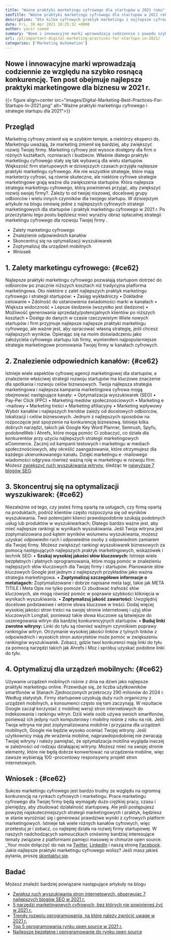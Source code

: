 ```yaml
---
title: "Ważne praktyki marketingu cyfrowego dla startupów w 2021 roku" 
seoTitle: "Ważne praktyki marketingu cyfrowego dla startupów w 2021 roku" 
description: "Oto kilka cyfrowych praktyk marketingu i najlepsze cyfrowe strategie marketingowe dla startupów i trendów biznesowych, które zobaczymy w 2021 r." 
date: Fri, 30 Apr 2021 18:25:32 +0000
author: yasir saeed
summary: "Nowe i innowacyjne marki wprowadzają codziennie z powodu szybko rosnącej konkurencji. Ten post obejmuje najlepsze praktyki marketingowe dla biznesu w 2021 r." 
url: /pl/important-digital-marketing-practices-for-startups-in-2021/
categories: ['Marketing Automation']
---
```


## Nowe i innowacyjne marki wprowadzają codziennie ze względu na szybko rosnącą konkurencję. Ten post obejmuje najlepsze praktyki marketingowe dla biznesu w 2021 r.

{{< figure align=center src="images/Digital-Marketing-Best-Practices-For-Startups-In-2021.png" alt="Ważne praktyki marketingu cyfrowego i strategie startupu dla 2021">}}


## **Przegląd** 
Marketing cyfrowy zmienił się w szybkim tempie, a niektórzy eksperci ds. Marketingu uważają, że marketing zmienił się bardziej, aby zwiększyć rozwój Twojej firmy. Marketing cyfrowy jest wysoce dostępny dla firm o różnych kształtach, rozmiarach i budżecie. Właśnie dlatego praktyki marketingu cyfrowego stały się tak wybawcą dla wielu startupów.
Większość firm startupowych w dzisiejszych czasach przyjęła najlepsze praktyki marketingu cyfrowego. Ale nie wszystkie strategie, które mają marketerzy cyfrowi, są równie skuteczne, ale niektóre cyfrowe strategie marketingowe grają ważne dla zwiększenia startupów. Która najlepsza strategia marketingu cyfrowego, którą powinieneś przyjąć, aby zwiększyć rozwój swojej firmy?. Zależy to od twojej niszowej, docelowej grupy odbiorców i wielu innych czynników dla twojego startupu.
W dzisiejszym artykule na blogu omówię jedne z najlepszych cyfrowych strategii marketingowych dla startupów i praktyk marketingu cyfrowego w 2021 r. Po przeczytaniu tego postu będziesz mieć wyraźny obraz opłacalnej strategii marketingu cyfrowego dla rozwoju Twojej firmy .
  * Zalety marketingu cyfrowego
  * Znalezienie odpowiednich kanałów
  * Skoncentruj się na optymalizacji wyszukiwarek
  * Zoptymalizuj dla urządzeń mobilnych
  * Wniosek

## 1. **Zalety marketingu cyfrowego:**  {#ce62}

Najlepsze praktyki marketingu cyfrowego pozwalają startupom dotrzeć do odbiorców po znacznie niższych kosztach niż tradycyjna platforma marketingowa. Oto niektóre z zalet najlepszych praktyk marketingu cyfrowego i strategii startupów:
• Zasięg wykładniczy
• Dokładne celowanie
• Zdolność do ustanowienia świadomości marki w kanałach
• Większa widoczność
• Lepsze śledzenie (wszystko jest śledzone)
• Możliwość generowania sprzedaży/potencjalnych klientów po niższych kosztach
• Dostęp do danych w czasie rzeczywistym
Wiele nowych startupów i firm przyjmuje najlepsze najlepsze praktyki marketingu cyfrowego, ale ważne jest, aby opracować własną strategię, jeśli chcesz najlepszych wyników. Opierając się na moim doświadczeniu jako założyciela cyfrowego startupu lub firmy, wymieniłem najpopularniejsze strategie marketingowe promowania Twojej firmy w kanałach cyfrowych.

## 2. **Znalezienie odpowiednich kanałów:**  {#ce62}

Istnieje wiele aspektów cyfrowej agencji marketingowej dla startupów, a znalezienie właściwej strategii rozwoju startupów ma kluczowe znaczenie dla spotkania i rozwoju celów biznesowych. Twoja najlepsza strategia marketingowa i najlepsza kampania marketingowa cyfrowa mogą obejmować następujące kanały:
• Optymalizacja wyszukiwarek (SEO)
• Pay-Per Click (PPC)
• Marketing mediów społecznościowych
• Marketing e -mailowy
• Marketing treści
• Marketing afiliacyjny
• Marketing wpływowy
Wybór kanałów i najlepszych trendów zależy od docelowych odbiorców, lokalizacji i celów biznesowych.
Jednym z najlepszych sposobów na rozpoczęcie jest spojrzenie na konkurencję biznesową. Istnieje kilka dobrych narzędzi, takich jak Google Key Word Planner, Semrush, Spyfu, podobneWeb i Ahrefs, które mogą pomóc Ci zobaczyć, co działa dla konkurentów przy użyciu najlepszych strategii marketingowych eCommerce. Zacznij od kampanii testowych i marketingu w mediach społecznościowych, aby określić zaangażowanie, które otrzymujesz dla każdego ukierunkowanego kanału. Dzięki marketingu e -mailowego wiadomości odgrywa również ważną rolę w marketingu w rozwoju firm. Możesz [zwiększyć ruch wyszukiwania witryny][1], śledząc te [najwyższe 7 blogów SEO][1].

## 3. **Skoncentruj się na optymalizacji wyszukiwarek:**  {#ce62}

Niezależnie od tego, czy jesteś firmą opartą na usługach, czy firmą opartą na produktach, podróż klientów często rozpoczyna się od wyników wyszukiwania. Twoi potencjalni klienci prawdopodobnie szukają podobnych usług lub produktów w wyszukiwarkach; Dlatego bardzo ważne jest, aby mieć najlepsze rankingi w wynikach wyszukiwania. Jeśli Twoja witryna jest zoptymalizowana pod kątem wyników wolumenu wyszukiwania, możesz uzyskać odpowiedni ruch i odpowiednie osoby z odpowiednim zamiarem dla Twojej firmy.
Możesz zwiększyć rankingi wyszukiwarek biznesowych za pomocą następujących najlepszych praktyk marketingowych, wskazówek i technik SEO:
• **Szukaj wysokiej jakości słów kluczowych:**  Istnieje wiele bezpłatnych i płatnych oprogramowania, które mogą pomóc w znalezieniu najlepszych słów kluczowych dla Twojej firmy i startupów. Planowanie słów kluczowych Google jest jednym z najlepszych przykładów jako ważna strategia marketingowa.
• **Zoptymalizuj szczegółowe informacje o metatagach:**  Zoptymalizowane i dobrze napisane meta tagi, takie jak META TITILE i Meta Opis nie tylko pomoże Ci zbudować trafność słów kluczowych, ale mogą również pomóc w poprawie szybkości kliknięcia w wynikach wyszukiwania.
• **Zoptymalizuj jakość zawartości:**  Uwzględnij docelowe podstawowe i wtórne słowa kluczowe w treści. Dodaj więcej wysokiej jakości stron treści na swojej stronie internetowej i użyj słów kluczowych Longtail, ponieważ takie słowa kluczowe są łatwiejsze do uszeregowania witryn dla bardziej konkurencyjnych startupów.
• **Buduj linki zwrotne witryny:**  Linki do tyłu są również ważnym czynnikiem poprawy rankingów witryn. Otrzymanie wysokiej jakości linków z tylnych linków z odpowiednich i wysokich stron autorytetów może pomóc w zwiększeniu rankingów wyszukiwarek. Zobacz, gdzie twoi konkurenci mają linki do tyłu za pomocą narzędzi takich jak Ahrefs i Moz i spróbuj uzyskać podobne linki do tyłu.

## 4. **Optymalizuj dla urządzeń mobilnych:**  {#ce62}

Używanie urządzeń mobilnych rośnie z dnia na dzień jako najlepsze praktyki marketingu online. Przewiduje się, że liczba użytkowników smartfonów w Stanach Zjednoczonych przekroczy 290 milionów do 2024 r. Według statystyk. Firmy startupowe uzyskują duży ruch organiczny z urządzeń mobilnych, a konsumenci często się tam zaczynają. W rezultacie Google zaczął korzystać z mobilnej wersji stron internetowych do indeksowania i rankingu witryn.
Dziś wiele osób używa swoich smartfonów, ponieważ ich jedyny ruch komputerowy i mobilny rośnie z roku na rok. Jeśli Twoja witryna nie jest zoptymalizowana mobilnie i przyjazna dla urządzeń mobilnych, Google nie będzie wysoko oceniać Twojej witryny. Jeśli użytkownicy mają złe wrażenia mobilne, najprawdopodobniej nie zwracają Twojej witryny i należy pamiętać, że optymalizacja mobilna wygląda inaczej w zależności od rodzaju działającej witryny. Możesz mieć na swojej stronie elementy, które nie będą dobrze konwertować na urządzenia mobilne, więc zawsze wybierają 100 -procentowy responsywny projekt stron internetowych.

## **Wniosek** : {#ce62}

Sukces marketingu cyfrowego jest bardzo trudny ze względu na ogromną konkurencję na rynkach cyfrowych i marketingu. Prace marketingu cyfrowego dla Twojej firmy będą wymagały dużo ciężkiej pracy, czasu i pieniędzy, aby zbudować działalność startupową. Ale jeśli postępujesz powyżej najskuteczniejszych strategii marketingowych i praktyk, będziesz w stanie wyróżniać się i generować prawdziwe wyniki z cyfrowych platform marketingowych. Istnieje tak wiele różnych kanałów cyfrowych, więc przetestuj je i zobacz, co najlepiej działa na rozwój firmy startupowej. W naszych nadchodzących samouczkach omówimy bardziej interesujące tematy związane z platformami pamięci masowej w chmurze open source.
_Your może dołączyć do nas na [Twitter][2], [LinkedIn][3] i naszą stronę [Facebook][4]. Jakie najlepsze praktyki marketingu cyfrowego wolisz? Jeśli masz jakieś pytania, proszę [skontaktuj się][5].

## Badać
Możesz znaleźć bardziej powiązane następujące artykuły na blogu
  * [Zwiększ ruch wyszukiwania stron internetowych, obserwując 7 najlepszych blogów SEO w 2021 r.][1]
  * [5 narzędzi marketingowych cyfrowych, bez których nie powinieneś żyć w 2021 r.][6]
  * [Trendy rozwoju oprogramowania, na które należy zwrócić uwagę w 2021 r.][7]
  * [Top 5 oprogramowania rynku open source w 2021 r.][8]
  * [Najlepsze bezpłatne i oprogramowanie do rynku open source][9]



[1]: https://blog.containerize.com/blogging/increase-website-search-traffic-by-following-top-7-seo-blogs/
[2]: https://twitter.com/containerize_co
[3]: https://www.linkedin.com/company/containerize/
[4]: http://facebook.com/containerize
[5]: mailto:yasir.saeed@aspose.com
[6]: https://blog.containerize.com/2021/01/03/5-digital-marketing-tools-you-shouldn%e2%80%99t-live-without-in-2021/
[7]: https://blog.containerize.com/marketplace/top-5-open-source-marketplace-software-in-2021/
[8]: https://blog.containerize.com/content-management/integrate-mautic-with-joomla-for-marketing-automation/
[9]: https://products.containerize.com/marketplace/
